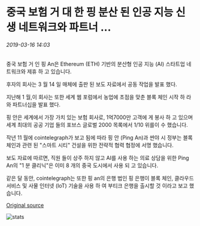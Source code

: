 # 중국 보험 거 대 한 핑 분산 된 인공 지능 신생 네트워크와 파트너 ...

###### 2019-03-16 14:03

중국 보험 거 인 핑 An은 Ethereum (ETH) 기반의 분산형 인공 지능 (AI) 스타트업 네트워크와 제휴 하 고 있습니다.

후자의 회사는 3 월 14 일 매체에 출판 된 보도 자료에서 공동 작업을 발표 했다.

지난해 1 월,이 회사는 또한 세계 웹 포럼에서 농업에 초점을 맞춘 블록 체인 시작 하 라와 파트너십을 발표 했다.

핑 안은 세계에서 가장 가치 있는 보험 회사로, 1억7000만 고객에 게 봉사 하 고 있으며 세계 최대의 공공 기업 들의 포브스 글로벌 2000 목록에서 1/10 위를이 수 했습니다.

작년 11 월에 cointelegraph가 보고 됨에 따라 핑 안 (Ping An)과 싼야 시 정부는 블록 체인과 관련 된 "스마트 시티" 건설을 위한 전략적 협력 협정에 서명 했습니다.

보도 자료에 따르면, 직원 들이 상주 하지 않고 AI를 사용 하는 의료 상담을 위한 Ping An의 "1 분 클리닉"은 이미 8 개의 중국 도시에서 사용 되 고 있습니다.

같은 달 동안, cointelegraph는 또한 핑 an의 은행 법인 핑 은행이 블록 체인, 클라우드 서비스 및 사물 인터넷 (IoT) 기술을 사용 하 여 부티크 은행을 출시할 것 이라고 보고 했습니다.

[Original source](https://cointelegraph.com/news/chinese-insurance-giant-ping-an-partners-with-decentralized-ai-startup-singularitynet)

![stats](https://c.statcounter.com/11760860/0/a89fa40b/1/ "stats")